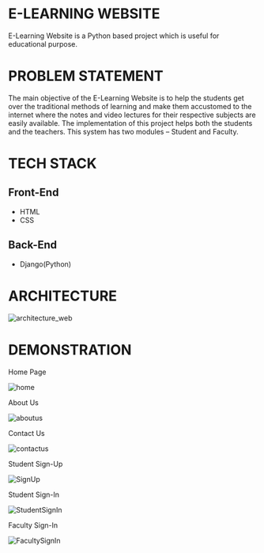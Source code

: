 # E-LEARNING WEBSITE
E-Learning Website is a Python based project which is useful for educational purpose.

# PROBLEM STATEMENT
The main objective of the E-Learning Website is to help the students get over
the traditional methods of learning and make them accustomed to the internet
where the notes and video lectures for their respective subjects are easily
available. The implementation of this project helps both the students and the
teachers. This system has two modules – Student and Faculty.

# TECH STACK

## Front-End
* HTML
* CSS

## Back-End
* Django(Python)

# ARCHITECTURE
![architecture_web](https://user-images.githubusercontent.com/78092182/124166856-fee61680-dac0-11eb-8715-84e0c38bf98d.png)


# DEMONSTRATION

Home Page

![home](https://user-images.githubusercontent.com/78092182/124167073-3a80e080-dac1-11eb-98d1-481d5760e292.png)

About Us

![aboutus](https://user-images.githubusercontent.com/78092182/124167162-5c7a6300-dac1-11eb-8311-53e918d4745a.png)

Contact Us

![contactus](https://user-images.githubusercontent.com/78092182/124167279-7ddb4f00-dac1-11eb-8d20-e752fc15adbd.png)

Student Sign-Up

![SignUp](https://user-images.githubusercontent.com/78092182/124167608-d4488d80-dac1-11eb-9b61-5497f61b548b.png)


Student Sign-In

![StudentSignIn](https://user-images.githubusercontent.com/78092182/124167496-b3803800-dac1-11eb-909e-38fda828d049.png)

Faculty Sign-In

![FacultySignIn](https://user-images.githubusercontent.com/78092182/124167873-00fca500-dac2-11eb-8243-993bf97ddafd.png)
